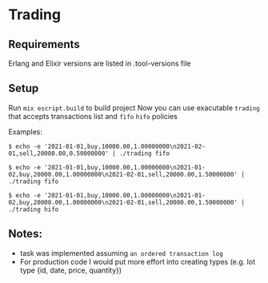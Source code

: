 # Trading

## Requirements
Erlang and Elixir versions are listed in .tool-versions file

## Setup
Run `mix escript.build` to build project
Now you can use exacutable `trading` that accepts transactions list and `fifo` `hifo` policies

Examples:
```
$ echo -e '2021-01-01,buy,10000.00,1.00000000\n2021-02-01,sell,20000.00,0.50000000' | ./trading fifo
```

```
$ echo -e '2021-01-01,buy,10000.00,1.00000000\n2021-01-02,buy,20000.00,1.00000000\n2021-02-01,sell,20000.00,1.50000000' | ./trading fifo
```

```
$ echo -e '2021-01-01,buy,10000.00,1.00000000\n2021-01-02,buy,20000.00,1.00000000\n2021-02-01,sell,20000.00,1.50000000' | ./trading hifo
```

## Notes:
- task was implemented assuming `an ordered transaction log`
- For production code I would put more effort into creating types (e.g. lot type {id, date, price, quantity})
